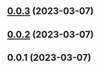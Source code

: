 ## [0.0.3](https://github.com/q1b/q1b/compare/v0.0.2...v0.0.3) (2023-03-07)



## [0.0.2](https://github.com/q1b/q1b/compare/v0.0.1...v0.0.2) (2023-03-07)



## 0.0.1 (2023-03-07)



